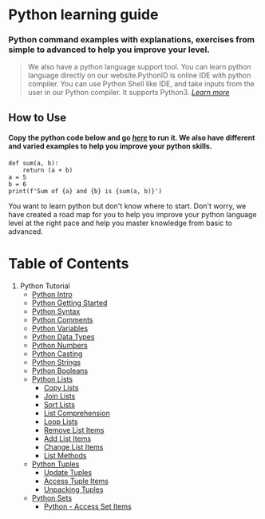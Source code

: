 # Python learning guide

### Python command examples with explanations, exercises from simple to advanced to help you improve your level.

> We also have a python language support tool. You can learn python language directly on our website.PythonID is online IDE with python compiler. You can use Python Shell like IDE, and take inputs from the user in our Python compiler. It supports Python3. _[Learn more](https://pythonid.com)_

## How to Use

#### Copy the python code below and go _[here](https://pythonid.com)_ to run it. We also have different and varied examples to help you improve your python skills.

```
def sum(a, b):
    return (a + b)
a = 5
b = 6
print(f'Sum of {a} and {b} is {sum(a, b)}')
```

You want to learn python but don't know where to start. Don't worry, we have created a road map for you to help you improve your python language level at the right pace and help you master knowledge from basic to advanced.

# Table of Contents

1. Python Tutorial
   - [Python Intro](https://pythonid.com/tutorials/python-intro)
   - [Python Getting Started](https://pythonid.com/tutorials/python-getting-started)
   - [Python Syntax](https://pythonid.com/tutorials/python-syntax)
   - [Python Comments](https://pythonid.com/tutorials/python-comments)
   - [Python Variables](https://pythonid.com/tutorials/python-variables)
   - [Python Data Types](https://pythonid.com/tutorials/python-data-types)
   - [Python Numbers](https://pythonid.com/tutorials/python-numbers)
   - [Python Casting](https://pythonid.com/tutorials/python-casting)
   - [Python Strings](https://pythonid.com/tutorials/python-strings)
   - [Python Booleans](https://pythonid.com/tutorials/python-booleans)
   - [Python Lists](https://pythonid.com/tutorials/python-lists)
     - [Copy Lists](https://pythonid.com/tutorials/copy-lists)
     - [Join Lists](https://pythonid.com/tutorials/join-lists)
     - [Sort Lists](https://pythonid.com/tutorials/sort-lists)
     - [List Comprehension](https://pythonid.com/list-comprehension)
     - [Loop Lists](https://pythonid.com/loop-lists)
     - [Remove List Items](https://pythonid.com/remove-list-items)
     - [Add List Items](https://pythonid.com/add-list-items)
     - [Change List Items](https://pythonid.com/change-list-items)
     - [List Methods](https://pythonid.com/list-methods)
   - [Python Tuples](https://pythonid.com/tutorials/python-tuples)
     - [Update Tuples](https://pythonid.com/update-tuples)
     - [Access Tuple Items](https://pythonid.com/access-tuple-items)
     - [Unpacking Tuples](https://pythonid.com/unpacking-tuples)
   - [Python Sets](https://pythonid.com/tutorials/python-sets)
     - [Python - Access Set Items](https://pythonid.com/tutorials/python-access-set-items)
